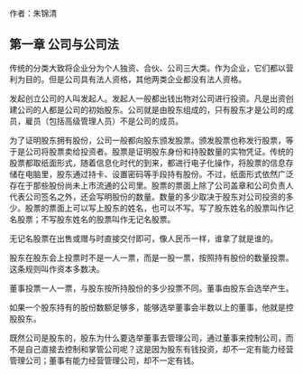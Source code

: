 作者：朱锦清

## 第一章 公司与公司法

传统的分类大致将企业分为个人独资、合伙、公司三大类。作为企业，它们都以营利为目的。但是公司具有法人资格，其他两类企业都没有法人资格。

发起创立公司的人叫发起人。发起人一般都出钱出物对公司进行投资。凡是出资创建公司的人都是公司的初始股东。公司就是由股东组成的，只有股东才是公司的成员，雇员（包括高级管理人员）不是公司的成员。

为了证明股东拥有股份，公司一般都向股东颁发股票。颁发股票也称发行股票，等于是公司将股票卖给投资者。股票是证明股东身份和持股数量的实物凭证。传统的股票都取纸面形式，随着信息化时代的到来，都进行电子化操作，将股票的信息存储在电脑里，股东通过持卡、设置密码等手段持有股份。不过，纸面形式依然广泛存在于那些股份尚未上市流通的公司里。股票的票面上除了公司盖章和公司负责人代表公司签名之外，还会写明股份的数量。数量的多少取决于股东对公司投资的多少。股票的票面上可以写上股东的姓名，也可以不写。写了股东姓名的股票叫作记名股票；不写股东姓名的股票叫作无记名股票。

无记名股票在出售或赠与时直接交付即可，像人民币一样，谁拿了就是谁的。

股东在股东会上投票时不是一人一票，而是一股一票，按照持有股份的数量投票。这条规则叫作资本多数决。

董事投票一人一票，与股东按所持股份的多少投票不同。董事由股东会选举产生。

如果一个股东持有的股份数额足够多，能够选举董事会半数以上的董事，他就是控股股东。

既然公司是股东的，股东为什么要选举董事去管理公司，通过董事来控制公司，而不是自己直接去控制和掌管公司呢？这是因为股东有钱投资，却不一定有能力经营管理公司；董事有能力经营管理公司，却不一定有钱。